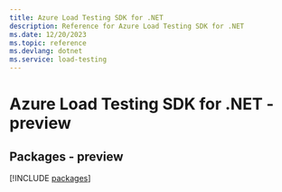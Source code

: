 ```yaml
---
title: Azure Load Testing SDK for .NET
description: Reference for Azure Load Testing SDK for .NET
ms.date: 12/20/2023
ms.topic: reference
ms.devlang: dotnet
ms.service: load-testing
---
```

# Azure Load Testing SDK for .NET - preview
## Packages - preview
[!INCLUDE [packages](load-testing-index.md)]